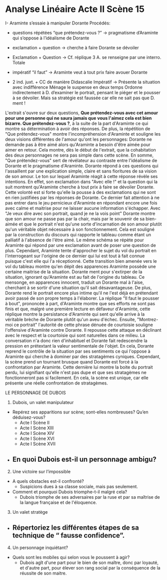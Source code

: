 # Analyse Linéaire Acte II Scène 15

I- Araminte s’essaie à manipuler Dorante
Procédés:

-   questions répétées “que prétendez-vous ?” → pragmatisme d’Araminte qui s’oppose à l’idéalisme de Dorante
    
-   exclamation + question → cherche à faire Dorante se dévoiler
    
-   Exclamation + Question → Cf. réplique 3 A. se renseigne par une interro. Totale
    
-   impératif “il faut” → Araminte veut à tout prix faire avouer Dorante
    
-   2 ind. juxt. + CC de manière Didascalie Impératif → Présente la situation avec indifférence Ménage le suspense en deux temps Ordonne indirectement à D. d’examiner le portrait, pensant le piéger et le pousser à se dévoiler. Mais sa stratégie est faussée car elle ne sait pas que D. ment !

L'extrait s'ouvre sur deux questions,  **Que prétendez-vous avec cet amour pour une personne qui ne saura jamais que vous l'aimez cela est bien bizarre. Que prétendez-vous ?**, à la suite de la part d'Araminte ce qui montre sa détermination à avoir des réponses. De plus, la répétition de "Que prétendez-vous" montre l'incompréhension d'Araminte et souligne les deux visions différentes de l'amour qu'ont les personnages: Dorante ne demande pas à être aimé alors qu'Araminte a besoin d'être aimée pour aimer en retour. Cela montre, dès le début de l'extrait, que la cohabitation des deux personnages ne sera pas simple dans cette scène. En somme, "Que prétendez-vous" sert de révélateur au contraste entre l'idéalisme de Dorante et le pragmatisme d'Araminte. 
Dorante répond à ces questions qui l'assaillent par une explication simple, claire et sans fioritures de sa vision de son amour. Le ton sur lequel Araminte réagit à cette réponse révèle ses intentions. En effet, son exclamation dans "Avec elle !" et la question qui la suit montrent qu'Araminte cherche à tout prix à faire se dévoiler Dorante. Cette volonté est si forte qu'elle la pousse à des exclamations qui ne sont en rien justifiées par les réponses de Dorante. Ce dernier fait attention à ne pas entrer dans le jeu pernicieux d'Araminte en répondant encore une fois avec calme et maitrise pour ne laisser aucune information s'échapper. Avec "Je veux dire avec son portrait, quand je ne la vois point" Dorante montre que son amour ne passe pas par la chair, mais par le souvenir de sa bien-aimée et que le portrait n'est qu'une sorte d'incarnation de son amour plutôt qu'un véritable objet nécessaire à son fonctionnement. Cela est souligné par la construction du discours qui rapporte le tableau comme étant un palliatif à l'absence de l'être aimé. Le même schéma se répète pour Araminte qui répond par une exclamation avant de poser une question de plus. Cependant, Araminte tente d'approcher le sujet du vol du portrait en l'interrogeant sur l'origine de ce dernier qui lui est tout à fait connue puisque c'est elle qui l'a réceptionné. Cette transition bien amenée vers le vol du tableau montre qu'en dépit des apparences Araminte possède une certaine maitrise de la situation. Dorante ment pour s'extirper de la situation, ignorant qu'Araminte est au fait de l'origine du tableau. Ce mensonge, en apparences innocent, traduit un Dorante mal à l'aise, cherchant à se sortir d'une situation qu'il sait désavantageuse. De plus, Dorante rend le portrait encore plus intime qu'il ne l'est déjà en prétendant avoir passé de son propre temps à l'élaborer. 
La réplique "Il faut le pousser à bout", prononcée à part, d'Araminte montre que ses efforts ne sont pas finis et que, malgré une première lecture en défaveur d'Araminte, cette réplique montre la persistance d'Araminte qui sent qu'elle arrive à la véritable brèche de Dorante plutôt qu'un aveu d'échec. Ensuite, "Montrez-moi ce portrait" l'autorité de cette phrase dénuée de courtoisie souligne l'offensive d'Araminte contre Dorante. Il repousse cette attaque en déclinant avec le respect et la courtoisie qui sont naturelles dans ce milieu. La conversation n'a donc rien d'inhabituel et Dorante fait redescendre la pression en prétextant la valeur sentimentale de l'objet. En cela, Dorante reprend le contrôle de la situation par ses sentiments ce qui l'oppose à Araminte qui cherche à dominer par des stratagèmes cyniques. Cependant, la scène prend un tournant brusque quand Dorante est forcé à la confrontation par Araminte. Cette dernière lui montre la boite du portrait perdu, lui signifiant qu'elle n'est pas dupe et que ses stratagèmes ne fonctionneront pas si facilement. En cela, la scène est unique, car elle présente une réelle confrontation de stratagèmes.

LE PERSONNAGE DE DUBOIS

  
  

1. Dubois, un valet manipulateur
-   Repérez ses apparitions sur scène; sont-elles nombreuses? Qu’en déduisez-vous?
	- Acte I Scène II
	- Acte I Scène XIII
	- Acte I Scène XIV
	- Acte I Scène XVI
	- Acte I Scène XVII
-   En quoi Dubois est-il un personnage ambigu?
	- 
2. Une victoire sur l’impossible
-   A quels obstacles est-il confronté?
	- Suspicions dues à sa classe sociale, mais pas seulement. 
-   Comment et pourquoi Dubois triomphe-t-il malgré cela?
	- Dubois triomphe de ses adversaires par la ruse et par sa maîtrise de la langue française et de l'éloquence.
3. Un valet stratège
-   Répertoriez les différentes étapes de sa technique de “ fausse confidence”.
	- 
4. Un personnage inquiétant?
-   Quels sont les mobiles qui selon vous le poussent à agir?
	- Dubois agît d'une part pour le bien de son maître, donc par loyauté, et d'autre part, pour élever son rang social par la conséquence de la réussite de son maitre. 
<!--stackedit_data:
eyJoaXN0b3J5IjpbLTEwNzIzMTk3NzQsMjAxMDU1MTcyNCw1OD
Q1OTQ0ODMsMTQwMTAzNjI4MSwxODk5MDg2NzYzLDIwMTYzMTcx
NTAsODY4NzYyODkyLDEwNDk3NTQxMSw4MDk4MTczNTEsMTQ3MT
c5MDc5NywxNDcxNzkwNzk3LC0xOTMyNzk5NjIyLDEyMzc0MzA4
M119
-->